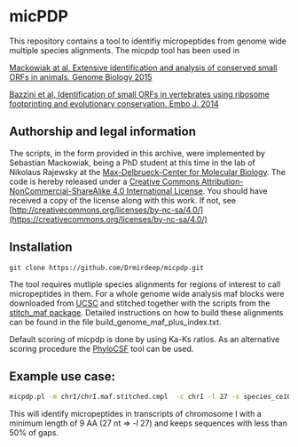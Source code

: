 # micPDP
This repository contains a tool to identifiy micropeptides from genome wide multiple species alignments. The micpdp tool has been used in

[Mackowiak at al, Extensive identification and analysis of conserved small ORFs in animals. Genome Biology 2015](https://pubmed.ncbi.nlm.nih.gov/26364619)

[Bazzini et al, Identification of small ORFs in vertebrates using ribosome footprinting and evolutionary conservation. Embo J. 2014](https://pubmed.ncbi.nlm.nih.gov/24705786/)

## Authorship and legal information
The scripts, in the form provided in this archive, were implemented by Sebastian Mackowiak, being a PhD student at this time in the lab of Nikolaus Rajewsky at the [Max-Delbrueck-Center for Molecular Biology](https://www.mdc-berlin.de/1151037/en/research/research_teams/systems_biology_of_gene_regulatory_elements). The code is hereby released under a
[Creative Commons Attribution-NonCommercial-ShareAlike 4.0 International License](LICENSE).
You should have received a copy of the license along with this
work. If not, see [http://creativecommons.org/licenses/by-nc-sa/4.0/](https://creativecommons.org/licenses/by-nc-sa/4.0/)

## Installation

```
git clone https://github.com/Drmirdeep/micpdp.git
```

The tool requires mutliple species alignments for regions of interest to call micropeptides in them. For a whole genome wide analysis maf blocks were downloaded from [UCSC](https://hgdownload.soe.ucsc.edu/downloads.html) and stitched together with the scripts from the [stitch_maf package](https://github.com/Drmirdeep/stitch_maf).
Detailed instructions on how to build these alignments can be found in the file build_genome_maf_plus_index.txt.

Default scoring of micpdp is done by using Ka-Ks ratios. As an alternative scoring procedure the [PhyloCSF](https://pubmed.ncbi.nlm.nih.gov/21685081/) tool can be used.

## Example use case:
```bash
micpdp.pl -m chrI/chrI.maf.stitched.cmpl  -c chrI -l 27 -s species_ce10_reordered -t project_cel -b chrI_refseq.bed -T 0.5 -S  -F stitched_mafs
```
This will identify micropeptides in transcripts of chromosome I with a minimum length of 9 AA (27 nt => -l 27) and keeps sequences with less than 50% of gaps.
